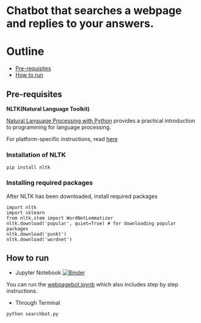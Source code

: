 # Chatbot that searches a webpage and replies to your answers.

# Outline
* [Pre-requisites](#pre-requisites)
* [How to run](#how-to-run)

## Pre-requisites
**NLTK(Natural Language Toolkit)**

[Natural Language Processing with Python](http://www.nltk.org/book/) provides a practical introduction to programming for language processing.

For platform-specific instructions, read [here](https://www.nltk.org/install.html)

### Installation of NLTK
```
pip install nltk
```
### Installing required packages
After NLTK has been downloaded, install required packages
```
import nltk
import sklearn
from nltk.stem import WordNetLemmatizer
nltk.download('popular', quiet=True) # for downloading popular packages
nltk.download('punkt') 
nltk.download('wordnet') 
```
## How to run
* Jupyter Notebook [![Binder](https://mybinder.org/badge_logo.svg)](https://mybinder.org/v2/gh/codeliteratur/SearchWebpageBot/0c11023f1a3c0d07578e2e8e1f9e5e13048c0fac)

You can run the [webpagebot.ipynb](https://github.com/codeliteratur/SearchWebpageBot/blob/master/webpagebot.ipynb) which also includes step by step instructions.
* Through Terminal
```
python searchbot.py
